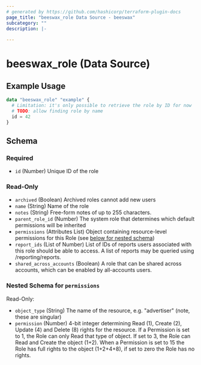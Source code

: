```yaml
---
# generated by https://github.com/hashicorp/terraform-plugin-docs
page_title: "beeswax_role Data Source - beeswax"
subcategory: ""
description: |-
  
---
```


# beeswax_role (Data Source)



## Example Usage

```terraform
data "beeswax_role" "example" {
  # Limitation: it's only possible to retrieve the role by ID for now
  # TODO: allow finding role by name
  id = 42
}
```

<!-- schema generated by tfplugindocs -->
## Schema

### Required

- `id` (Number) Unique ID of the role

### Read-Only

- `archived` (Boolean) Archived roles cannot add new users
- `name` (String) Name of the role
- `notes` (String) Free-form notes of up to 255 characters.
- `parent_role_id` (Number) The system role that determines which default permissions will be inherited
- `permissions` (Attributes List) Object containing resource-level permissions for this Role (see [below for nested schema](#nestedatt--permissions))
- `report_ids` (List of Number) List of IDs of reports users associated with this role should be able to access. A list of reports may be queried using /reporting/reports.
- `shared_across_accounts` (Boolean) A role that can be shared across accounts, which can be enabled by all-accounts users.

<a id="nestedatt--permissions"></a>
### Nested Schema for `permissions`

Read-Only:

- `object_type` (String) The name of the resource, e.g. "advertiser" (note, these are singular)
- `permission` (Number) 4-bit integer determining Read (1), Create (2), Update (4) and Delete (8) rights for the resource. If a Permission is set to 1, the Role can only Read that type of object. If set to 3, the Role can Read and Create the object (1+2). When a Permission is set to 15 the Role has full rights to the object (1+2+4+8), if set to zero the Role has no rights.
